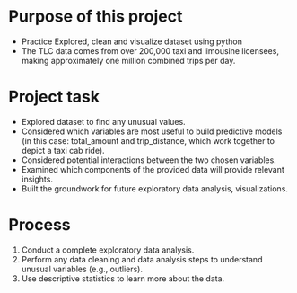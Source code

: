 # Purpose of this project
- Practice Explored, clean and visualize dataset using python
- The TLC data comes from over 200,000 taxi and limousine licensees, making approximately one million combined trips per day. 

# Project task
- Explored dataset to find any unusual values.
- Considered which variables are most useful to build predictive models (in this case: total_amount and trip_distance, which work together to depict a taxi cab ride).
- Considered potential interactions between the two chosen variables.
- Examined which components of the provided data will provide relevant insights.
- Built the groundwork for future exploratory data analysis, visualizations.
# Process
1. Conduct a complete exploratory data analysis.
2. Perform any data cleaning and data analysis steps to understand unusual variables (e.g., outliers).
3. Use descriptive statistics to learn more about the data. 

